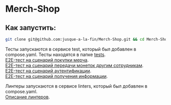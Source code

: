 # Merch-Shop
## Как запустить:
```bash
git clone git@github.com:jusque-a-la-fin/Merch-Shop.git && cd Merch-Shop && sudo docker compose up
```
Тесты запускаются в сервисе test, который был добавлен в compose.yaml.
Тесты находятся в папке [tests](https://github.com/jusque-a-la-fin/Merch-Shop/tree/main/internal/handlers/user).  
[E2E-тест на сценарий покупки мерча](https://github.com/jusque-a-la-fin/Merch-Shop/blob/main/internal/handlers/user/e2e_buy_test.go).  
[E2E-тест на сценарий передачи монеток другим сотрудникам](https://github.com/jusque-a-la-fin/Merch-Shop/blob/main/internal/handlers/user/e2e_send_test.go).  
[E2E-тест на сценарий аутентификации](https://github.com/jusque-a-la-fin/Merch-Shop/blob/main/internal/handlers/user/e2e_auth_test.go).  
[E2E-тест на сценарий получения информации](https://github.com/jusque-a-la-fin/Merch-Shop/blob/main/internal/handlers/user/e2e_get_test.go).  

Линтеры запускаются в сервисе linters, который был добавлен в compose.yaml.  
[Описание линтеров](https://github.com/jusque-a-la-fin/Merch-Shop/blob/main/golangci.yml).